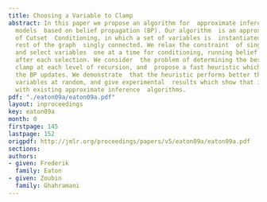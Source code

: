 ```yaml
---
title: Choosing a Variable to Clamp
abstract: In this paper we propose an algorithm for  approximate inference on graphical
  models  based on belief propagation (BP). Our algorithm  is an approximate version
  of Cutset  Conditioning, in which a set of variables is  instantiated to make the
  rest of the graph  singly connected. We relax the constraint  of single-connectedness,
  and select variables  one at a time for conditioning, running belief  propagation
  after each selection. We consider  the problem of determining the best variable  to
  clamp at each level of recursion, and  propose a fast heuristic which applies backpropagation  to
  the BP updates. We demonstrate  that the heuristic performs better than  selecting
  variables at random, and give experimental  results which show that it performs  competitively
  with existing approximate inference  algorithms.
pdf: "./eaton09a/eaton09a.pdf"
layout: inproceedings
key: eaton09a
month: 0
firstpage: 145
lastpage: 152
origpdf: http://jmlr.org/proceedings/papers/v5/eaton09a/eaton09a.pdf
sections: 
authors:
- given: Frederik
  family: Eaton
- given: Zoubin
  family: Ghahramani
---
```


